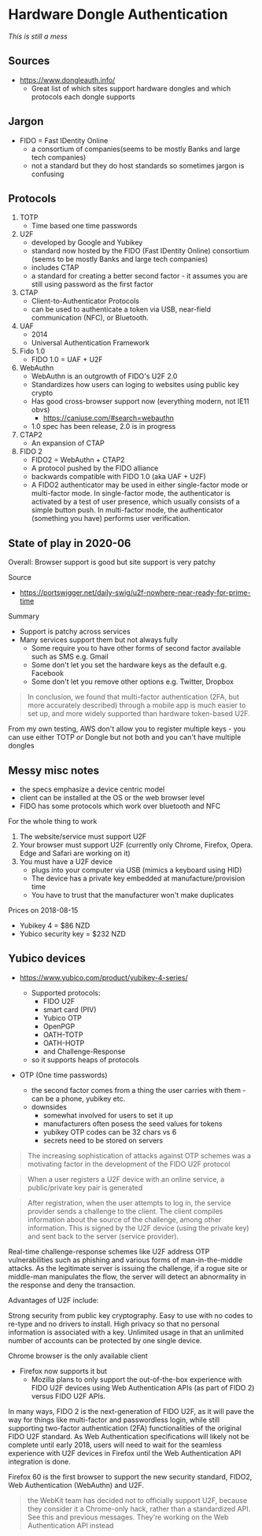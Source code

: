 # Hardware Dongle Authentication

_This is still a mess_

## Sources

* https://www.dongleauth.info/
    * Great list of which sites support hardware dongles and which protocols each dongle supports

## Jargon

* FIDO = Fast IDentity Online
	* a consortium of companies(seems to be mostly Banks and large tech companies)
    * not a standard but they do host standards so sometimes jargon is confusing

## Protocols

1. TOTP
    * Time based one time passwords
1. U2F
	* developed by Google and Yubikey
	* standard now hosted by the FIDO (Fast IDentity Online) consortium (seems to be mostly Banks and large tech companies)
    * includes CTAP
    * a standard for creating a better second factor - it assumes you are still using password as the first factor
1. CTAP
    * Client-to-Authenticator Protocols
    * can be used to authenticate a token via USB, near-field communication (NFC), or Bluetooth.
1. UAF
    * 2014
    * Universal Authentication Framework
1. Fido 1.0
    * FIDO 1.0 = UAF + U2F
1. WebAuthn
    * WebAuthn is an outgrowth of FIDO's U2F 2.0
    * Standardizes how users can loging to websites using public key crypto
    * Has good cross-browser support now (everything modern, not IE11 obvs)
        * https://caniuse.com/#search=webauthn
    * 1.0 spec has been release, 2.0 is in progress
1. CTAP2
    * An expansion of CTAP
1. FIDO 2
    * FIDO2 = WebAuthn + CTAP2
    * A protocol pushed by the FIDO alliance
    * backwards compatible with FIDO 1.0 (aka UAF + U2F)
    * A FIDO2 authenticator may be used in either single-factor mode or multi-factor mode. In single-factor mode, the authenticator is activated by a test of user presence, which usually consists of a simple button push. In multi-factor mode, the authenticator (something you have) performs user verification.


## State of play in 2020-06

Overall: Browser support is good but site support is very patchy

Source

* https://portswigger.net/daily-swig/u2f-nowhere-near-ready-for-prime-time

Summary

* Support is patchy across services
* Many services support them but not always fully
    * Some require you to have other forms of second factor available such as SMS e.g. Gmail
    * Some don't let you set the hardware keys as the default e.g. Facebook
    * Some don't let you remove other options e.g. Twitter, Dropbox

> In conclusion, we found that multi-factor authentication (2FA, but more
> accurately described) through a mobile app is much easier to set up, and more
> widely supported than hardware token-based U2F.

From my own testing, AWS don't allow you to register multiple keys - you can use either TOTP _or_ Dongle but not both and you can't have multiple dongles

## Messy misc notes


* the specs emphasize a device centric model
* client can be installed at the OS or the web browser level
* FIDO has some protocols which work over bluetooth and NFC

For the whole thing to work

1. The website/service must support U2F
1. Your browser must support U2F (currently only Chrome, Firefox, Opera. Edge and Safari are working on it)
1. You must have a U2F device
	* plugs into your computer via USB (mimics a keyboard using HID)
	* The device has a private key embedded at manufacture/provision time
	* You have to trust that the manufacturer won't make duplicates

Prices on 2018-08-15

* Yubikey 4 = $86 NZD
* Yubico security key = $232 NZD

## Yubico devices

* https://www.yubico.com/product/yubikey-4-series/
    * Supported protocols:
        * FIDO U2F
        * smart card (PIV)
        * Yubico OTP
        * OpenPGP
        * OATH-TOTP
        * OATH-HOTP
        * and Challenge-Response
    * so it supports heaps of protocols




* OTP (One time passwords)
    * the second factor comes from a thing the user carries with them - can be a phone, yubikey etc.
    * downsides
        * somewhat involved for users to set it up
        * manufacturers often posess the seed values for tokens
        * yubikey OTP codes can be 32 chars vs 6
        * secrets need to be stored on servers

> The increasing sophistication of attacks against OTP schemes was a motivating factor in the development of the FIDO U2F protocol

> When a user registers a U2F device with an online service, a public/private key pair is generated

> After registration, when the user attempts to log in, the service provider sends a challenge to the client. The client compiles information about the source of the challenge, among other information. This is signed by the U2F device (using the private key) and sent back to the server (service provider).

Real-time challenge-response schemes like U2F address OTP vulnerabilities such as phishing and various forms of man-in-the-middle attacks. As the legitimate server is issuing the challenge, if a rogue site or middle-man manipulates the flow, the server will detect an abnormality in the response and deny the transaction.

Advantages of U2F include:

Strong security from public key cryptography.
Easy to use with no codes to re-type and no drivers to install.
High privacy so that no personal information is associated with a key.
Unlimited usage in that an unlimited number of accounts can be protected by one single device.


Chrome browser is the only available client

* Firefox now supports it but
    * Mozilla plans to only support the out-of-the-box experience with FIDO U2F devices using Web Authentication APIs (as part of FIDO 2) versus FIDO U2F APIs.

In many ways, FIDO 2 is the next-generation of FIDO U2F, as it will pave the way for things like multi-factor and passwordless login, while still supporting two-factor authentication (2FA) functionalities of the original FIDO U2F standard. As Web Authentication specifications will likely not be complete until early 2018, users will need to wait for the seamless experience with U2F devices in Firefox until the Web Authentication API integration is done.

Firefox 60 is the first browser to support the new security standard, FIDO2, Web Authentication (WebAuthn) and U2F.

> the WebKit team has decided not to officially support U2F, because they consider it a Chrome-only hack, rather than a standardized API. See this and previous messages. They're working on the Web Authentication API instead
